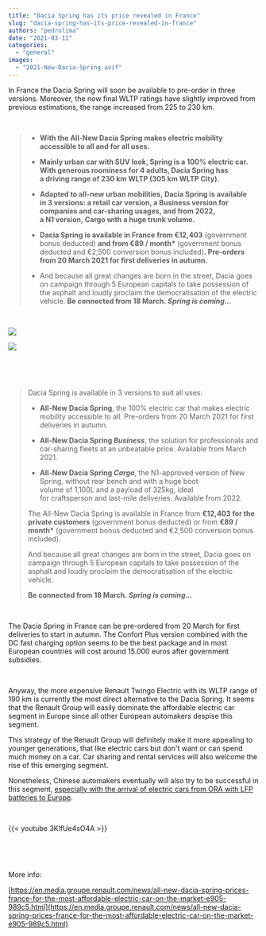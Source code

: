 ```yaml
---
title: "Dacia Spring has its price revealed in France"
slug: "dacia-spring-has-its-price-revealed-in-france"
authors: "pedrolima"
date: "2021-03-11"
categories: 
  - "general"
images: 
  - "2021-New-Dacia-Spring.avif"
---
```


In France the Dacia Spring will soon be available to pre-order in three versions. Moreover, the now final WLTP ratings have slightly improved from previous estimations, the range increased from 225 to 230 km.

 

> - **With the All-New Dacia Spring makes electric mobility accessible to all and for all uses.** 
> - **Mainly urban car with SUV look, Spring is a 100% electric car. With generous roominess for 4 adults, Dacia Spring has a driving range of 230 km WLTP (305 km WLTP City).** 
> 
> - **Adapted to all-new urban mobilities, Dacia Spring is available in 3 versions: a retail car version, a Business version for companies and car-sharing usages, and from 2022, a N1 version, Cargo with a huge trunk volume.** 
> - **Dacia Spring is available in France from €12,403** (government bonus deducted) **and from €89 / month\*** (government bonus deducted and €2,500 conversion bonus included)**. Pre-orders from 20 March 2021 for first deliveries in autumn.** 
> - And because all great changes are born in the street, Dacia goes on campaign through 5 European capitals to take possession of the asphalt and loudly proclaim the democratisation of the electric vehicle. **Be connected from 18 March. _Spring is coming..._** 

 

[![](images/Dacia-Spring-prices-for-retail-sales-versions.avif)](/2021/03/Dacia-Spring-prices-for-retail-sales-versions.avif)

[![](images/Dacia-Spring-prices-for-business-version.avif)](/2021/03/Dacia-Spring-prices-for-business-version.avif)

 

 

> Dacia Spring is available in 3 versions to suit all uses:
> 
> - **All-New Dacia Spring**, the 100% electric car that makes electric mobility accessible to all. Pre-orders from 20 March 2021 for first deliveries in autumn.
> - **All-New Dacia Spring _Business_**, the solution for professionals and car-sharing fleets at an unbeatable price. Available from March 2021.
> 
> - **All-New Dacia Spring _Cargo_**, the N1-approved version of New Spring, without rear bench and with a huge boot volume of 1,100L and a payload of 325kg, ideal for craftsperson and last-mile deliveries. Available from 2022.
> 
> The All-New Dacia Spring is available in France from **€12,403 for the private customers** (government bonus deducted) or from **€89 / month\*** (government bonus deducted and €2,500 conversion bonus included).
> 
> And because all great changes are born in the street, Dacia goes on campaign through 5 European capitals to take possession of the asphalt and loudly proclaim the democratisation of the electric vehicle.
> 
> **Be connected from 18 March. _Spring is coming..._** 

 

The Dacia Spring in France can be pre-ordered from 20 March for first deliveries to start in autumn. The Confort Plus version combined with the DC fast charging option seems to be the best package and in most European countries will cost around 15.000 euros after government subsidies.

 

Anyway, the more expensive Renault Twingo Electric with its WLTP range of 190 km is currently the most direct alternative to the Dacia Spring. It seems that the Renault Group will easily dominate the affordable electric car segment in Europe since all other European automakers despise this segment.

This strategy of the Renault Group will definitely make it more appealing to younger generations, that like electric cars but don't want or can spend much money on a car. Car sharing and rental services will also welcome the rise of this emerging segment.

Nonetheless, Chinese automakers eventually will also try to be successful in this segment, [especially with the arrival of electric cars from ORA with LFP batteries to Europe](/2020/10/12/ora-is-getting-closer-to-its-goal/).

 

{{< youtube 3KlfUe4sO4A >}}

 

 

More info:

[https://en.media.groupe.renault.com/news/all-new-dacia-spring-prices-france-for-the-most-affordable-electric-car-on-the-market-e905-989c5.html](https://en.media.groupe.renault.com/news/all-new-dacia-spring-prices-france-for-the-most-affordable-electric-car-on-the-market-e905-989c5.html)
